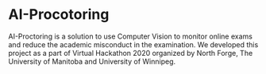 # AI-Procotoring
AI-Proctoring is a solution to use Computer Vision to monitor online exams and reduce the academic misconduct in the examination. We developed this project as a part of Virtual Hackathon 2020 organized by North Forge, The University of Manitoba and University of Winnipeg.

